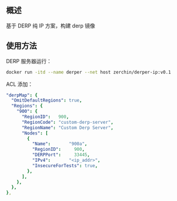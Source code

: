 ## 概述
基于 DERP 纯 IP 方案，构建 derp 镜像

## 使用方法
DERP 服务器运行：
```bash
docker run -itd --name derper --net host zerchin/derper-ip:v0.1
```

ACL 添加：
```yaml
"derpMap": {
  "OmitDefaultRegions": true,
  "Regions": {
    "900": {
      "RegionID":   900,
      "RegionCode": "custom-derp-server",
      "RegionName": "Custom Derp Server",
      "Nodes": [
        {
          "Name":       "900a",
          "RegionID":     900,
          "DERPPort":     33445,
          "IPv4":       "<ip_addr>", 
          "InsecureForTests": true,
        },
      ],
    },
  },
},
```
